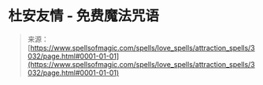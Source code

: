 <!--yml

分类：未分类

日期：2024年06月12日 18:36:47

-->

# 杜安友情 - 免费魔法咒语

> 来源：[https://www.spellsofmagic.com/spells/love_spells/attraction_spells/3032/page.html#0001-01-01](https://www.spellsofmagic.com/spells/love_spells/attraction_spells/3032/page.html#0001-01-01)
